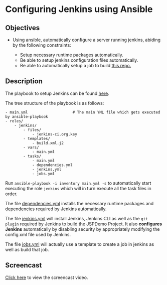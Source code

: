 # Configuring Jenkins using Ansible

## Objectives

* Using ansible, automatically configure a server running jenkins, abiding by the following constraints:

  - Setup necessary runtime packages automatically.
  - Be able to setup jenkins configuration files automatically.
  - Be able to automatically setup a job to build [this repo.](https://github.com/CSC-326/JSPDemo)

## Description

The playbook to setup Jenkins can be found [here](https://github.com/gms298/Configuring-Jenkins-using-Ansible/tree/master/Playbook%20files).

The tree structure of the playbook is as follows: 

```
- main.yml                    # The main YML file which gets executed by ansible-playbook
- roles/
	- jenkins/
		- files/
			- jenkins-ci.org.key
		- templates/
			- build.xml.j2
		- vars/
			- main.yml
		- tasks/
			- main.yml
			- dependencies.yml
			- jenkins.yml
			- jobs.yml
```

Run `ansible-playbook -i inventory main.yml -s` to automatically start executing the role `jenkins` which will in turn execute all the task files in order.

The file [dependencies.yml](https://github.com/gms298/Configuring-Jenkins-using-Ansible/blob/master/Playbook%20files/roles/jenkins/tasks/dependencies.yml) installs the necessary runtime packages and dependencies required by Jenkins automatically. 

The file [jenkins.yml](https://github.com/gms298/Configuring-Jenkins-using-Ansible/blob/master/Playbook%20files/roles/jenkins/tasks/jenkins.yml) will install Jenkins, Jenkins CLI as well as the `git plugin` required by Jenkins to build the JSPDemo Project. It also **configures Jenkins** automatically by disabling security by appropriately modifying the config.xml file used by Jenkins.

The file [jobs.yml](https://github.com/gms298/Configuring-Jenkins-using-Ansible/blob/master/Playbook%20files/roles/jenkins/tasks/jobs.yml) will actually use a template to create a job in jenkins as well as build that job.

## Screencast

[Click here](https://www.youtube.com/watch?v=753-g3cD_ts) to view the screencast video.